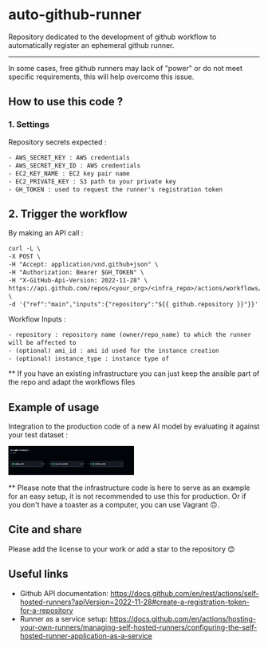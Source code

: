# auto-github-runner
Repository dedicated to the development of github workflow to automatically register an ephemeral github runner. <br>

<hr>
In some cases, free github runners may lack of "power" or do not meet specific requirements, this will help overcome this issue.  <br>

## How to use this code ? 

### 1. Settings
Repository secrets expected : 
```
- AWS_SECRET_KEY : AWS credentials 
- AWS_SECRET_KEY_ID : AWS credentials 
- EC2_KEY_NAME : EC2 key pair name
- EC2_PRIVATE_KEY : S3 path to your private key 
- GH_TOKEN : used to request the runner's registration token
```
## 2. Trigger the workflow

By making an API call :
```      
curl -L \
-X POST \
-H "Accept: application/vnd.github+json" \
-H "Authorization: Bearer $GH_TOKEN" \
-H "X-GitHub-Api-Version: 2022-11-28" \
https://api.github.com/repos/<your_org>/<infra_repo>/actions/workflows/register.yml/dispatches \
-d '{"ref":"main","inputs":{"repository":"${{ github.repository }}"}}'
```

Workflow Inputs : 
```
- repository : repository name (owner/repo_name) to which the runner will be affected to
- (optional) ami_id : ami id used for the instance creation 
- (optional) instance_type : instance type of 
```
** If you have an existing infrastructure you can just keep the ansible part of the repo and adapt the workflows files

## Example of usage 

Integration to the production code of a new AI model by evaluating it against your test dataset : <br>

<img src="images/example_use_case.png" width=50%>

** Please note that the infrastructure code is here to serve as an example for an easy setup, it is not recommended to use this for production. Or if you don't have a toaster as a computer, you can use Vagrant 🙃. 

## Cite and share
Please add the license to your work or add a star to the repository 😊

## Useful links

- Github API documentation: https://docs.github.com/en/rest/actions/self-hosted-runners?apiVersion=2022-11-28#create-a-registration-token-for-a-repository 
- Runner as a service setup: https://docs.github.com/en/actions/hosting-your-own-runners/managing-self-hosted-runners/configuring-the-self-hosted-runner-application-as-a-service